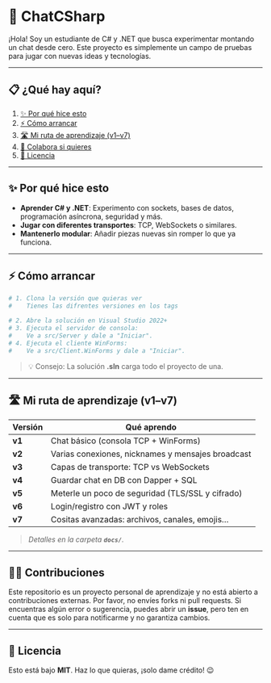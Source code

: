 # 🚀 ChatCSharp

¡Hola! Soy un estudiante de C# y .NET que busca experimentar montando un chat desde cero. Este proyecto es simplemente un campo de pruebas para jugar con nuevas ideas y tecnologías.

---

## 📋 ¿Qué hay aquí?

1. [✨ Por qué hice esto](#-por-qué-hice-esto)
2. [⚡ Cómo arrancar](#-cómo-arrancar)
3. [🛣️ Mi ruta de aprendizaje (v1–v7)](#️-mi-ruta-de-aprendizaje-v1–v7)
4. [🤝 Colabora si quieres](#-colabora-si-quieres)
5. [📄 Licencia](#-licencia)

---

## ✨ Por qué hice esto

* **Aprender C# y .NET**: Experimento con sockets, bases de datos, programación asíncrona, seguridad y más.
* **Jugar con diferentes transportes**: TCP, WebSockets o similares.
* **Mantenerlo modular**: Añadir piezas nuevas sin romper lo que ya funciona.

---

## ⚡ Cómo arrancar

```bash
# 1. Clona la versión que quieras ver
#    Tienes las difrentes versiones en los tags

# 2. Abre la solución en Visual Studio 2022+
# 3. Ejecuta el servidor de consola:
#    Ve a src/Server y dale a "Iniciar".
# 4. Ejecuta el cliente WinForms:
#    Ve a src/Client.WinForms y dale a "Iniciar".
```

> 💡 Consejo: La solución **.sln** carga todo el proyecto de una.

---

## 🛣️ Mi ruta de aprendizaje (v1–v7)

| Versión | Qué aprendo                                       |
| ------- | ------------------------------------------------- |
| **v1**  | Chat básico (consola TCP + WinForms)              |
| **v2**  | Varias conexiones, nicknames y mensajes broadcast |
| **v3**  | Capas de transporte: TCP vs WebSockets            |
| **v4**  | Guardar chat en DB con Dapper + SQL               |
| **v5**  | Meterle un poco de seguridad (TLS/SSL y cifrado)  |
| **v6**  | Login/registro con JWT y roles                    |
| **v7**  | Cositas avanzadas: archivos, canales, emojis…     |

> *Detalles en la carpeta ******`docs/`******.*

---

## 🙅‍♂️ Contribuciones

Este repositorio es un proyecto personal de aprendizaje y no está abierto a contribuciones externas. Por favor, no envíes forks ni pull requests. Si encuentras algún error o sugerencia, puedes abrir un **issue**, pero ten en cuenta que es solo para notificarme y no garantiza cambios.

---

## 📄 Licencia

Esto está bajo **MIT**. Haz lo que quieras, ¡solo dame crédito! 😉
